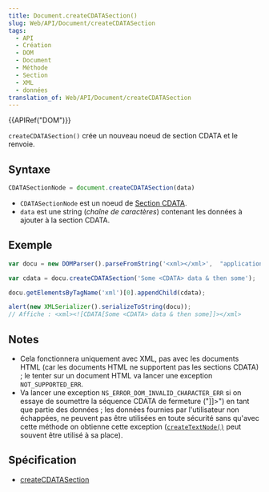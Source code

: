 ```yaml
---
title: Document.createCDATASection()
slug: Web/API/Document/createCDATASection
tags:
  - API
  - Création
  - DOM
  - Document
  - Méthode
  - Section
  - XML
  - données
translation_of: Web/API/Document/createCDATASection
---
```


{{APIRef("DOM")}}

`createCDATASection()` crée un nouveau noeud de section CDATA et le renvoie.

## Syntaxe

```js
CDATASectionNode = document.createCDATASection(data)
```

- `CDATASectionNode` est un noeud de [Section CDATA](/fr/docs/Web/API/CDATASection).
- `data` est une string (_chaîne de caractères_) contenant les données à ajouter à la section CDATA.

## Exemple

```js
var docu = new DOMParser().parseFromString('<xml></xml>',  "application/xml")

var cdata = docu.createCDATASection('Some <CDATA> data & then some');

docu.getElementsByTagName('xml')[0].appendChild(cdata);

alert(new XMLSerializer().serializeToString(docu));
// Affiche : <xml><![CDATA[Some <CDATA> data & then some]]></xml>
```

## Notes

- Cela fonctionnera uniquement avec XML, pas avec les documents HTML (car les documents HTML ne supportent pas les sections CDATA) ; le tenter sur un document HTML va lancer une exception `NOT_SUPPORTED_ERR`.
- Va lancer une exception `NS_ERROR_DOM_INVALID_CHARACTER_ERR` si on essaye de soumettre la séquence CDATA de fermeture ("]]>") en tant que partie des données ; les données fournies par l'utilisateur non échappées, ne peuvent pas être utilisées en toute sécurité sans qu'avec cette méthode on obtienne cette exception ([`createTextNode()`](/fr/docs/DOM/document.createTextNode) peut souvent être utilisé à sa place).

## Spécification

- [createCDATASection](http://www.w3.org/TR/REC-DOM-Level-1/level-one-core.html#method-createCDATASection)
